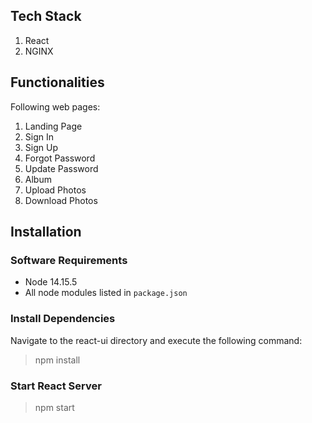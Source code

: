 ## Tech Stack

1. React
2. NGINX


## Functionalities

Following web pages:

1. Landing Page 
2. Sign In
3. Sign Up
4. Forgot Password
5. Update Password
6. Album
7. Upload Photos
8. Download Photos

## Installation
### Software Requirements
* Node 14.15.5
* All node modules listed in `package.json`

### Install Dependencies

Navigate to the react-ui directory and execute the following command:

> npm install

### Start React Server

> npm start


